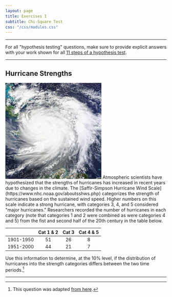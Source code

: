 ```yaml
---
layout: page
title: Exercises I
subtitle: Chi-Square Test
css: "/css/modules.css"
---
```


----

<div class="alert alert-success">For all "hypothesis testing" questions, make sure to provide explicit answers with your work shown for all <a href="../11-steps">11 steps of a hypothesis test</a>.
</div>

----

## Hurricane Strengths
<img src="zimgs/hurricane.jpg" alt="Hurricane" class="img-right">
Atmospheric scientists have hypothesized that the strengths of hurricanes has increased in recent years due to changes in the climate. The [Saffir-Simpson Hurricane Wind Scale](https://www.nhc.noaa.gov/aboutsshws.php) categorizes the strength of hurricanes based on the sustained wind speed. Higher numbers on this scale indicate a strong hurricane, with categories 3, 4, and 5 considered "major hurricanes." Researchers recorded the number of hurricanes in each category (note that categories 1 and 2 were combined as were categories 4 and 5) from the fist and second half of the 20th century in the table below.

&nbsp;     | Cat 1 & 2 | Cat 3 | Cat 4 & 5
:--------: | :-------: | :---: | :------:
1901-1950  |     51    |   26  |    8
1951-2000  |     44    |   21  |    7

Use this information to determine, at the 10% level, if the distribution of hurricanes into the strength categories differs between the two time periods.[^1]


----

[^1]: This question was adapted [from here](https://stats.libretexts.org/Bookshelves/Introductory_Statistics/Book%3A_Foundations_in_Statistical_Reasoning_(Kaslik)/8%3A_Chi_Square).

